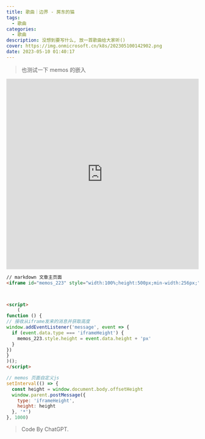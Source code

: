 ```yaml
---
title: 歌曲｜边界 - 房东的猫
tags:
  - 歌曲
categories:
  - 歌曲
description: 没想到要写什么, 放一首歌曲给大家听()
cover: https://img.onmicrosoft.cn/k8s/202305100142902.png
date: 2023-05-10 01:40:17
---
```


> 也测试一下 memos 的嵌入

<iframe id="memos_223" style="width:100%;height:500px;min-width:256px;" src="https://memos.onmicrosoft.cn/m/223/embed" frameBorder="0"></iframe>



<script>
    (
function () {
// 接收从iframe发来的消息并获取高度
window.addEventListener('message', event => {
  if (event.data.type === 'iframeHeight') {
    // log
    console.log('iframeHeight:', height)
    memos_223.style.height = event.data.height + 'px'
  }
})
}
)();
</script>



```html
// markdown 文章主页面
<iframe id="memos_223" style="width:100%;height:500px;min-width:256px;" src="https://memos.onmicrosoft.cn/m/223/embed" frameBorder="0"></iframe>



<script>
    (
function () {
// 接收从iframe发来的消息并获取高度
window.addEventListener('message', event => {
  if (event.data.type === 'iframeHeight') {
    memos_223.style.height = event.data.height + 'px'
  }
})
}
)();
</script>


```

```js
// memos 页面自定义js
setInterval(() => {
  const height = window.document.body.offsetHeight
  window.parent.postMessage({
    type: 'iframeHeight',
    height: height
  }, '*')
}, 1000)
```

> Code By ChatGPT.
